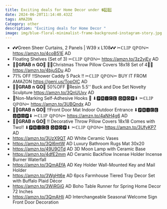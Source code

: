 ```yaml
---
title: Exciting deals for Home Decor under 💲2️⃣0️⃣
date: 2024-06-20T11:14:40.432Z
tags: AMAZON
Category: other
description: "Exciting deals for Home Decor "
image: img/blue-floral-minimalist-frame-background-instagram-story.jpg
---
```

* 💕💕Green Sheer Curtains, 2 Panels | W39 x L108💕💕
  ✂ℂ𝕃𝕀ℙ ℚℙ𝕆ℕ✂
  https://amzn.to/4coB51E
  AD
* Floating Shelves (Set of 3)
  ✂ℂ𝕃𝕀ℙ ℚℙ𝕆ℕ✂
  https://amzn.to/3z2vjEv
  AD
* 🏃‍♀𝐆𝐑𝐀𝐁 𝐧 𝐆𝐎🏃
  🌲🌲Christmas Throw Pillow Covers 18x18 Set of 4🌲🌲
  https://amzn.to/4bjuSDu
  AD
* 71% OFF
  ‼Shower Caddy 5 Pack ‼
   ✂ℂ𝕃𝕀ℙ ℚℙ𝕆ℕ✂
  BUY IT FROM AMAZON 
  https://geni.us/TopOlC
  AD
* 🏃‍♀𝐆𝐑𝐀𝐁 𝐧 𝐆𝐎🏃
  50%OFF
  🦌Resin 5.5'' Buck and Doe Set Novelty Sculpture
  https://amzn.to/3QnUUxv
  AD
* 🦜Non-Marking Self-Adhesive Hooks 🦜
  ⬇🅿🆁🅸🅲🅴 🅳🆁🅾🅿⬇
  ✂ℂ𝕃𝕀ℙ ℚℙ𝕆ℕ✂
  https://amzn.to/3UBQndx
  AD
* 🏃‍♀𝐆𝐑𝐀𝐁 𝐧 𝐆𝐎🏃
  ‼Front Door Mat Indoor Outdoor Entrance
  ⬇🅿🆁🅸🅲🅴 🅳🆁🅾🅿⬇
  ✂ℂ𝕃𝕀ℙ ℚℙ𝕆ℕ✂
  https://amzn.to/4aNH4g6
  AD
* 🏃‍♀𝐆𝐑𝐀𝐁 𝐧 𝐆𝐎🏃
  ‼ Decorative Throw Pillow Covers 18x18 Comes with Two!!
  ⬇🅿🆁🅸🅲🅴 🅳🆁🅾🅿⬇
  ✂ℂ𝕃𝕀ℙ ℚℙ𝕆ℕ✂
  https://amzn.to/3UfyKP7
  AD
* https://amzn.to/3UzX9QT  AD
  White Ceramic Vases
* https://amzn.to/3Ql6mtW   AD
  Luxury Bathroom Rugs Mat 30x20
* https://amzn.to/49U9OTd   AD
  3D Moon Lamp with Ceramic Base
* https://amzn.to/4dfE2mm   AD
  Ceramic Backflow Incense Holder Incense Burner Waterfall
* https://amzn.to/3QmAEfA   AD
  Key Holder Wall-Mounted Key and Mail Holder
* https://amzn.to/3WgHt6e   AD
  6pcs Farmhouse Tiered Tray Decor Set with Buffalo Plaid Décor
* https://amzn.to/3WiRGiG   AD
  Boho Table Runner for Spring Home Decor 72 Inches
* https://amzn.to/3QmAHIi   AD
  Interchangeable Seasonal Welcome Sign Front Door Decoration